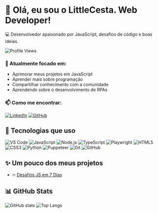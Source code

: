 # 👋 Olá, eu sou o LittleCesta. Web Developer!

💻 Desenvolvedor apaixonado por JavaScript, desafios de código e boas ideias.

![Profile Views](https://komarev.com/ghpvc/?username=LittleCesta&color=000000&style=flat-square&label=Profile%20Views)

### 🎯 Atualmente focado em:
- Aprimorar meus projetos em JavaScript
- Aprender mais sobre programação
- Compartilhar conhecimento com a comunidade
- Aprendendo sobre o desenvolvimento de RPAs

### 📫 Como me encontrar:
[![LinkedIn](https://img.shields.io/badge/-LinkedIn-black?style=flat-square&logo=linkedin&logoColor=0A66C2)](https://www.linkedin.com/in/cesar-romero-507658181/)
[![GitHub](https://img.shields.io/badge/-GitHub-black?style=flat-square&logo=github)](https://github.com/LittleCesta)

## 🚀 Tecnologias que uso

![VS Code](https://img.shields.io/badge/-VSCode-black?style=flat-square&logo=visual-studio-code&logoColor=0076c6)
![JavaScript](https://img.shields.io/badge/-JavaScript-black?style=flat-square&logo=javascript)
![Node.js](https://img.shields.io/badge/-Node.js-black?style=flat-square&logo=node.js)
![TypeScript](https://img.shields.io/badge/-TypeScript-black?style=flat-square&logo=typescript)
![Playwright](https://img.shields.io/badge/-Playwright-black?style=flat-square&logo=playwright)
![HTML5](https://img.shields.io/badge/-HTML5-black?style=flat-square&logo=html5)
![CSS3](https://img.shields.io/badge/-CSS3-black?style=flat-square&logo=css3)
![Python](https://img.shields.io/badge/-Python-black?style=flat-square&logo=python)
![Puppeteer](https://img.shields.io/badge/-Puppeteer-black?style=flat-square&logo=puppeteer)
![Git](https://img.shields.io/badge/-Git-black?style=flat-square&logo=git)
![GitHub](https://img.shields.io/badge/-GitHub-black?style=flat-square&logo=github)

## ✨ Um pouco dos meus projetos

- 🔥 [Desafios JS em 7 Dias](https://github.com/LittleCesta/desafios-js-7-dias)

## 📊 GitHub Stats

![GitHub stats](https://github-readme-stats.vercel.app/api?username=LittleCesta&show_icons=true&bg_color=0d1117&title_color=E53E3E&text_color=ffffff&hide_border=true)
![Top Langs](https://github-readme-stats.vercel.app/api/top-langs/?username=LittleCesta&layout=compact&bg_color=0d1117&text_color=ffffff&hide_border=true)
